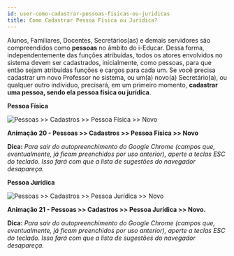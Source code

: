 ```yaml
---
id: user-como-cadastrar-pessoas-fisicas-ou-juridicas
title: Como Cadastrar Pessoa Física ou Jurídica?
---
```


Alunos, Familiares, Docentes, Secretários(as) e demais servidores são compreendidos como **pessoas** no âmbito do i-Educar. Dessa forma, independentemente das funções atribuídas, todos os atores envolvidos no sistema devem ser cadastrados, inicialmente, como pessoas, para que então sejam atribuídas funções e cargos para cada um. Se você precisa cadastrar um novo Professor no sistema, ou um(a) novo(a) Secretário(a), ou qualquer outro indivíduo, precisará, em um primeiro momento, **cadastrar uma pessoa, sendo ela pessoa física ou jurídica**.

**Pessoa Física**

![Pessoas >> Cadastros >> Pessoa Física >> Novo](../img/user-docs/cadastrar_pessoa_fisica.gif)

**Animação 20 - Pessoas >> Cadastros >> Pessoa Física >> Novo**

**Dica:** *Para sair do autopreenchimento do Google Chrome (campos que, eventualmente, já ficam preenchidos por uso anterior), aperte a teclas ESC do teclado. Isso fará com que a lista 
de sugestões do navegador desapareça.*

**Pessoa Jurídica**

![Pessoas >> Cadastros >> Pessoa Jurídica >> Novo](../img/user-docs/cadastrar_pessoa_juridica.gif)

**Animação 21 - Pessoas >> Cadastros >> Pessoa Jurídica >> Novo.**

**Dica:** *Para sair do autopreenchimento do Google Chrome (campos que, eventualmente, já ficam preenchidos por uso anterior), aperte a teclas ESC do teclado. Isso fará com que a lista de sugestões do navegador desapareça.*
